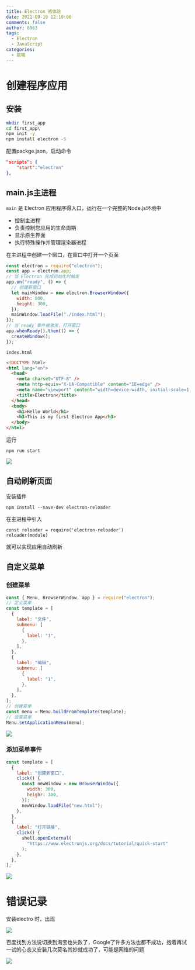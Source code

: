 ```yaml
---
title: Electron 初体验
date: 2021-09-10 12:10:00
comments: false
author: 8963
tags:
  - Electron
  - JavaScript
categories:
  - 前端
---
```




# 创建程序应用

## 安装

```bash
mkdir first_app
cd first_app\
npm init -y
npm install electron -S
```

配置packge.json，启动命令

```json
"scripts": {
	"start":"electron"
},
```

## main.js主进程

`main` 是 Electron 应用程序得入口，运行在一个完整的Node.js环境中

- 控制主进程
- 负责控制您应用的生命周期
- 显示原生界面
- 执行特殊操作并管理渲染器进程

在主进程中创建一个窗口，在窗口中打开一个页面

```javascript
const electron = require("electron");
const app = electron.app;
// 当 Electron 完成初始化时触发
app.on("ready", () => {
  // 创建新窗口
  let mainWindow = new electron.BrowserWindow({
    width: 800,
    height: 300,
  });
  mainWindow.loadFile("./index.html");
});
// 当`ready`事件被激发，打开窗口
app.whenReady().then(() => {
  createWindow();
});
```

`index.html`

```html
<!DOCTYPE html>
<html lang="en">
  <head>
    <meta charset="UTF-8" />
    <meta http-equiv="X-UA-Compatible" content="IE=edge" />
    <meta name="viewport" content="width=device-width, initial-scale=1.0" />
    <title>Electron</title>
  </head>
  <body>
    <h1>Hello World</h1>
    <h3>This is my first Electron App</h3>
  </body>
</html>
```

运行

```
npm run start
```

![](https://cdn.jsdelivr.net/gh/K8963/Imageshack@main/blog/202209070816898.png)

## 自动刷新页面

安装插件

```
npm install --save-dev electron-reloader
```

在主进程中引入

```
const reloader = require('electron-reloader')
reloader(module)
```

就可以实现应用自动刷新

## 自定义菜单

### 创建菜单

```javascript
const { Menu, BrowserWindow, app } = require("electron");
// 定义菜单
const template = [
  {
    label: "文件",
    submenu: [
      {
        label: "1",
      },
    ],
  },
  {
    label: "编辑",
    submenu: [
      {
        label: "1",
      },
    ],
  },
];
// 创建菜单
const menu = Menu.buildFromTemplate(template);
// 设置菜单
Menu.setApplicationMenu(menu);
```

![](https://cdn.jsdelivr.net/gh/K8963/Imageshack@main/blog/202209070816496.png)

### 添加菜单事件

```javascript
const template = [
  {
    label: "创建新窗口",
    click() {
      const newWindow = new BrowserWindow({
        width: 300,
        heighr: 300,
      });
      newWindow.loadFile("new.html");
    },
  },
  {
    label: "打开链接",
    click() {
      shell.openExternal(
        "https://www.electronjs.org/docs/tutorial/quick-start"
      );
    },
  },
];
```



![](https://cdn.jsdelivr.net/gh/K8963/Imageshack@main/blog/202209070816706.png)



# 错误记录

安装electro 时，出现

![](https://cdn.jsdelivr.net/gh/K8963/Imageshack@main/blog/202209070817594.png)

百度找到方法说切换到淘宝也失败了，Google了许多方法也都不成功，抱着再试一试的心态又安装几次莫名其妙就成功了，可能是网络的问题

![](https://cdn.jsdelivr.net/gh/K8963/Imageshack@main/blog/202209070817344.png)



